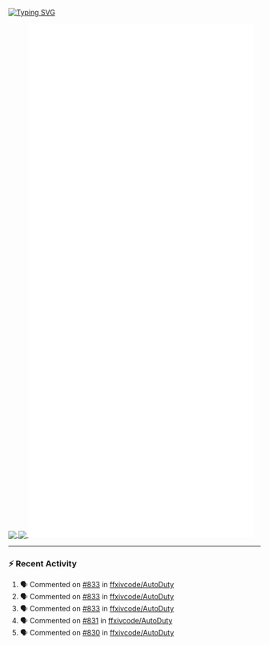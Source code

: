 [![Typing SVG](https://readme-typing-svg.demolab.com?font=Fira+Code&duration=1000&pause=1000&multiline=true&repeat=false&width=435&lines=Simon+Latusek+%7C+Gameplay+Engineer)](https://git.io/typing-svg)

<a href="https://github.com/anuraghazra/github-readme-stats">
  <img height=200 align="center" src="https://github-readme-stats.vercel.app/api?username=erdelf&theme=radical" />
</a>
<a href="https://github.com/anuraghazra/convoychat">
  <img height=200 align="center" src="https://streak-stats.demolab.com?user=erdelf&theme=radical&mode=weekly" />
</a>

<picture>
  <img src="/github-metrics.svg" alt="Metrics">
</picture>

---

### :zap: Recent Activity
<!--START_SECTION:activity-->
1. 🗣 Commented on [#833](https://github.com/ffxivcode/AutoDuty/issues/833#issuecomment-2708103797) in [ffxivcode/AutoDuty](https://github.com/ffxivcode/AutoDuty)
2. 🗣 Commented on [#833](https://github.com/ffxivcode/AutoDuty/issues/833#issuecomment-2708099879) in [ffxivcode/AutoDuty](https://github.com/ffxivcode/AutoDuty)
3. 🗣 Commented on [#833](https://github.com/ffxivcode/AutoDuty/issues/833#issuecomment-2708098109) in [ffxivcode/AutoDuty](https://github.com/ffxivcode/AutoDuty)
4. 🗣 Commented on [#831](https://github.com/ffxivcode/AutoDuty/issues/831#issuecomment-2708085486) in [ffxivcode/AutoDuty](https://github.com/ffxivcode/AutoDuty)
5. 🗣 Commented on [#830](https://github.com/ffxivcode/AutoDuty/issues/830#issuecomment-2708084653) in [ffxivcode/AutoDuty](https://github.com/ffxivcode/AutoDuty)
<!--END_SECTION:activity-->

<!--
**erdelf/erdelf** is a ✨ _special_ ✨ repository because its `README.md` (this file) appears on your GitHub profile.

Here are some ideas to get you started:

- 🔭 I’m currently working on ...
- 🌱 I’m currently learning ...
- 👯 I’m looking to collaborate on ...
- 🤔 I’m looking for help with ...
- 💬 Ask me about ...
- 📫 How to reach me: ...
- 😄 Pronouns: ...
- ⚡ Fun fact: ...
-->

